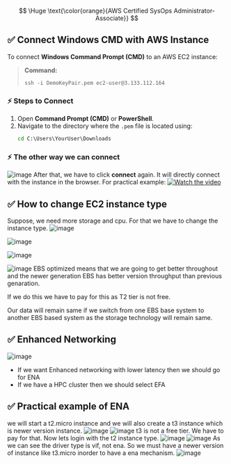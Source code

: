 $$
\Huge \text{\color{orange}{AWS Certified SysOps Administrator-Associate}}
$$



## ✅ Connect Windows CMD with AWS Instance

To connect **Windows Command Prompt (CMD)** to an AWS EC2 instance:

> **Command:**
> ```
> ssh -i DemoKeyPair.pem ec2-user@3.133.112.164
> ```
### ⚡ **Steps to Connect**
1. Open **Command Prompt (CMD)** or **PowerShell**.
2. Navigate to the directory where the `.pem` file is located using:
   ```cmd
   cd C:\Users\YourUser\Downloads
### ⚡ **The other way we can connect**
![image](https://github.com/user-attachments/assets/a9a5c813-6761-4f28-9f6c-c7d548313a18)
After that, we have to click **connect** again. It will directly connect with the instance in the browser.
For practical example:
[![Watch the video](https://img.youtube.com/vi/kzLRxVgos2M/0.jpg)](https://youtu.be/kzLRxVgos2M)
## ✅ How to change EC2 instance type
Suppose, we need more storage and cpu. For that we have to change the instance type.
![image](https://github.com/user-attachments/assets/d1fb53aa-c142-4e84-aa60-7f284ed9a781)

![image](https://github.com/user-attachments/assets/4d6e9bca-c436-4940-93b2-1162527fda14)

![image](https://github.com/user-attachments/assets/4d9e9a99-44b1-464a-b19d-0f4f3230e162)

![image](https://github.com/user-attachments/assets/d633432b-bbab-4b3a-8c62-b43c1d264a75)
EBS optimized means that we are going to get better throughout and the newer generation EBS has better version throughput than previous genaration.

If we do this we have to pay for this as T2 tier is not free.

Our data will remain same if we switch from one EBS base system to another EBS based system as the storage technology will remain same. 

## ✅ Enhanced Networking
![image](https://github.com/user-attachments/assets/7a8bb866-c159-48fe-88d1-dcc4420952e6)

- If we want Enhanced networking with lower latency then we should go for ENA
- If we have a HPC cluster then we should select EFA
## ✅ Practical example of ENA
we will start a t2.micro instance and we will also create a t3 instance which is newer version instance.
![image](https://github.com/user-attachments/assets/0dd1d9a2-ed22-4a97-8ad7-cf334db4e6fe)
![image](https://github.com/user-attachments/assets/363c40ea-392a-400d-9b9b-346449431f0d)
t3 is not a free tier. We have to pay for that. Now lets login with the t2 instance type.
![image](https://github.com/user-attachments/assets/3147792a-2781-4f92-96ff-a367eaef5647)
![image](https://github.com/user-attachments/assets/e224b24e-524c-4751-b767-2aa4dfa3ab59)
As we can see the driver type is vif, not ena. So we must have a newer version of instance like t3.micro inorder to have a ena mechanism.
![image](https://github.com/user-attachments/assets/9f5d048a-d6fc-42a0-9b13-faf2ad1cbd20)















